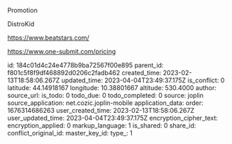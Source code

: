 Promotion

DistroKid

https://www.beatstars.com/

https://www.one-submit.com/pricing

id: 184c01d4c24e4778b9ba72567f00e895
parent_id: f801c5f8f9df468892d0206c2fadb462
created_time: 2023-02-13T18:58:06.267Z
updated_time: 2023-04-04T23:49:37.175Z
is_conflict: 0
latitude: 44.14918167
longitude: 10.38801667
altitude: 530.4000
author: 
source_url: 
is_todo: 0
todo_due: 0
todo_completed: 0
source: joplin
source_application: net.cozic.joplin-mobile
application_data: 
order: 1676314686263
user_created_time: 2023-02-13T18:58:06.267Z
user_updated_time: 2023-04-04T23:49:37.175Z
encryption_cipher_text: 
encryption_applied: 0
markup_language: 1
is_shared: 0
share_id: 
conflict_original_id: 
master_key_id: 
type_: 1